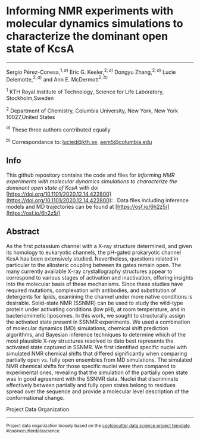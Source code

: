 # Informing NMR experiments with molecular dynamics simulations to characterize the dominant open state of KcsA
------------
Sergio Pérez-Conesa,$^{1,a)}$ Eric G. Keeler,$^{2,a)}$ Dongyu Zhang,$^{2,a)}$ Lucie Delemotte,$^{2,a)}$ and Ann E. McDermott$^{2,b)}$

$^1$ KTH Royal Institute of Technology, Science for Life Laboratory, Stockholm,Sweden

$^2$ Department of Chemistry, Columbia University, New York, New York 10027,United States

$^{a)}$ These three authors contributed equally

$^{b)}$ Correspondance to: lucied@kth.se, aem5@columbia.edu

## Info

This github repository contains the code and files for *Informing NMR experiments with molecular dynamics simulations to characterize the dominant open state of KcsA* with doi [https://doi.org/10.1101/2020.12.14.422800](https://doi.org/10.1101/2020.12.14.422800): . Data files including inference models and MD trajectories can be found at 
[https://osf.io/6h2z5/](https://osf.io/6h2z5/)


## Abstract
As the first potassium channel with a X-ray structure determined, and given its homology to eukaryotic channels, the pH-gated prokaryotic channel KcsA has been extensively studied. Nevertheless, questions related in particular to the allosteric coupling between its gates remain open. The many currently available X-ray crystallography structures appear to correspond to various stages of activation and inactivation, offering insights into the molecular basis of these mechanisms. Since these studies have required mutations, complexation with antibodies, and substitution of detergents for lipids, examining the channel under more native conditions is desirable. Solid-state NMR (SSNMR) can be used to study the wild-type protein under activating conditions (low pH), at room temperature, and in bacteriomimetic liposomes. 
In this work, we sought to structurally assign the activated state present in SSNMR experiments. We used a combination of molecular dynamics (MD) simulations, chemical shift prediction algorithms, and Bayesian inference techniques to determine which of the most plausible X-ray structures resolved to date best represents the activated state captured in SSNMR. We first identified specific nuclei with simulated NMR chemical shifts that differed significantly when comparing partially open vs. fully open ensembles from MD simulations. The simulated NMR chemical shifts for those specific nuclei were then compared to experimental ones, revealing that the simulation of the partially open state was in good agreement with the SSNMR data. Nuclei that discriminate effectively between partially and fully open states belong to residues spread over the sequence and provide a molecular level description of the conformational change.



Project Data Organization

--------

<p><small>Project data organization loosely based on the <a target="_blank" href="https://drivendata.github.io/cookiecutter-data-science/">cookiecutter data science project template</a>. #cookiecutterdatascience</small></p>
